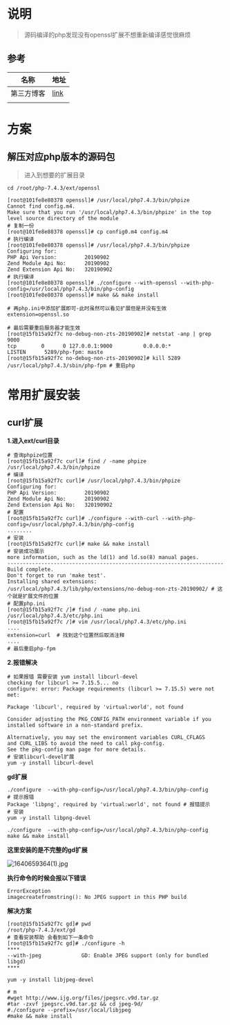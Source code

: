 # 说明

> 源码编译的php发现没有openssl扩展不想重新编译感觉很麻烦

## 参考

| 名称       | 地址                                                         |
| ---------- | ------------------------------------------------------------ |
| 第三方博客 | [link](https://blog.csdn.net/weixin_42392367/article/details/115564198) |
|            |                                                              |

# 方案

## 解压对应php版本的源码包

> 进入到想要的扩展目录

```shell
cd /root/php-7.4.3/ext/openssl

[root@101fe8e80378 openssl]# /usr/local/php7.4.3/bin/phpize
Cannot find config.m4. 
Make sure that you run '/usr/local/php7.4.3/bin/phpize' in the top level source directory of the module
# 复制一份
[root@101fe8e80378 openssl]# cp config0.m4 config.m4
# 执行编译
[root@101fe8e80378 openssl]# /usr/local/php7.4.3/bin/phpize
Configuring for:
PHP Api Version:         20190902
Zend Module Api No:      20190902
Zend Extension Api No:   320190902
# 执行编译
[root@101fe8e80378 openssl]# ./configure --with-openssl --with-php-config=/usr/local/php7.4.3/bin/php-config 
[root@101fe8e80378 openssl]# make && make install

# 再php.ini中添加扩展即可-此时虽然可以看见扩展但是并没有生效
extension=openssl.so

# 最后需要重启服务器才能生效
[root@15fb15a92f7c no-debug-non-zts-20190902]# netstat -anp | grep 9000
tcp        0      0 127.0.0.1:9000          0.0.0.0:*               LISTEN      5289/php-fpm: maste
[root@15fb15a92f7c no-debug-non-zts-20190902]# kill 5289
/usr/local/php7.4.3/sbin/php-fpm # 重启php

```

# 常用扩展安装

 ## curl扩展

**1.进入ext/curl目录**

```shell
# 查询phpize位置
[root@15fb15a92f7c curl]# find / -name phpize
/usr/local/php7.4.3/bin/phpize
# 编译
[root@15fb15a92f7c curl]# /usr/local/php7.4.3/bin/phpize
Configuring for:
PHP Api Version:         20190902
Zend Module Api No:      20190902
Zend Extension Api No:   320190902
# 配置
[root@15fb15a92f7c curl]# ./configure --with-curl --with-php-config=/usr/local/php7.4.3/bin/php-config 
........
# 安装
[root@15fb15a92f7c curl]# make && make install 
# 安装成功展示
more information, such as the ld(1) and ld.so(8) manual pages.
----------------------------------------------------------------------
Build complete.
Don't forget to run 'make test'.
Installing shared extensions:     /usr/local/php7.4.3/lib/php/extensions/no-debug-non-zts-20190902/ # 这个就是扩展文件的位置
# 配置php.ini  
[root@15fb15a92f7c /]# find / -name php.ini
/usr/local/php7.4.3/etc/php.ini
[root@15fb15a92f7c /]# vim /usr/local/php7.4.3/etc/php.ini
....
extension=curl  # 找到这个位置然后取消注释
....
# 最后重启php-fpm
```

**2.报错解决**

```shell
# 如果报错 需要安装 yum install libcurl-devel 
checking for libcurl >= 7.15.5... no
configure: error: Package requirements (libcurl >= 7.15.5) were not met:

Package 'libcurl', required by 'virtual:world', not found

Consider adjusting the PKG_CONFIG_PATH environment variable if you
installed software in a non-standard prefix.

Alternatively, you may set the environment variables CURL_CFLAGS
and CURL_LIBS to avoid the need to call pkg-config.
See the pkg-config man page for more details.
# 安装libcurl-devel扩展
yum -y install libcurl-devel 
```

**gd扩展**

```shell
./configure  --with-php-config=/usr/local/php7.4.3/bin/php-config
# 提示报错
Package 'libpng', required by 'virtual:world', not found # 报错提示
# 安装
yum -y install libpng-devel

./configure  --with-php-config=/usr/local/php7.4.3/bin/php-config
make && make install
```

**这里安装的是不完整的gd扩展**

![1640659364(1).jpg](https://s2.loli.net/2021/12/28/E6d9hbyYW8vfiFD.png)

**执行命令的时候会报以下错误**

```shell
ErrorException
imagecreatefromstring(): No JPEG support in this PHP build
```

**解决方案**

```shell
[root@15fb15a92f7c gd]# pwd
/root/php-7.4.3/ext/gd
# 查看安装帮助 会看到如下一条命令
[root@15fb15a92f7c gd]# ./configure -h
****
--with-jpeg             GD: Enable JPEG support (only for bundled libgd)
****

yum -y install libjpeg-devel

# m
#wget http://www.ijg.org/files/jpegsrc.v9d.tar.gz
#tar -zxvf jpegsrc.v9d.tar.gz && cd jpeg-9d/
#./configure --prefix=/usr/local/libjpeg
#make && make install
```





